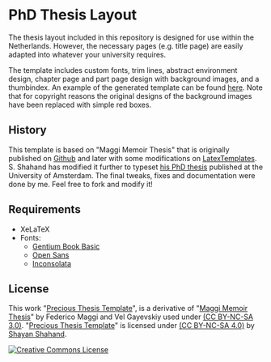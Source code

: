 # PhD Thesis Layout

The thesis layout included in this repository is designed for use within the Netherlands. However, the necessary pages (e.g. title page) are easily adapted into whatever your university requires.

The template includes custom fonts, trim lines, abstract environment design, chapter page and part page design with background images, and a thumbindex. An example of the generated template can be found [here](https://github.com/Flythe/Precious-Thesis-Template/blob/master/example.pdf). Note that for copyright reasons the original designs of the background images have been replaced with simple red boxes.

## History
This template is based on "Maggi Memoir Thesis" that is originally published on [Github](https://github.com/phretor/cs-phd-dissertation-latex-template) and later with some modifications on [LatexTemplates](https://www.latextemplates.com/template/maggi-memoir-thesis). S. Shahand has modified it further to typeset [his PhD thesis](https://hdl.handle.net/11245/1.490613) published at the University of Amsterdam. The final tweaks, fixes and documentation were done by me. Feel free to fork and modify it!

## Requirements
* XeLaTeX
* Fonts:
    * [Gentium Book Basic](https://www.google.com/fonts/specimen/Gentium+Book+Basic)
    * [Open Sans](https://fonts.google.com/specimen/Open+Sans)
    * [Inconsolata](https://fonts.google.com/specimen/Inconsolata)

## License
This work "[Precious Thesis Template](https://github.com/Flythe/Precious-Thesis-Template)", is a derivative of "[Maggi Memoir Thesis](https://github.com/phretor/cs-phd-dissertation-latex-template)" by Federico Maggi and Vel Gayevskiy used under [(CC BY-NC-SA 3.0)](https://creativecommons.org/licenses/by-nc-sa/3.0/). "[Precious Thesis Template](https://github.com/Flythe/Precious-Thesis-Template)" is licensed under [(CC BY-NC-SA 4.0)](https://creativecommons.org/licenses/by-nc-sa/4.0/) by [Shayan Shahand](https://scholar.google.nl/citations?user=EFJh_8MAAAAJ&hl=en).

[![Creative Commons License](https://i.creativecommons.org/l/by-nc-sa/4.0/88x31.png)](https://creativecommons.org/licenses/by-nc-sa/4.0/)

